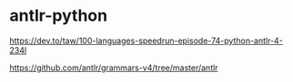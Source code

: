# antlr-python

https://dev.to/taw/100-languages-speedrun-episode-74-python-antlr-4-234l

https://github.com/antlr/grammars-v4/tree/master/antlr
